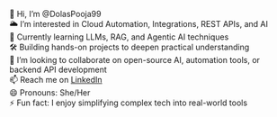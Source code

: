 👋 Hi, I’m @DolasPooja99  
🌥️ I’m interested in Cloud Automation, Integrations, REST APIs, and AI  
🧠 Currently learning LLMs, RAG, and Agentic AI techniques  
🛠️ Building hands-on projects to deepen practical understanding  
🤝 I’m looking to collaborate on open-source AI, automation tools, or backend API development  
📫 Reach me on [LinkedIn](https://www.linkedin.com/in/poojadolas/)  
😄 Pronouns: She/Her  
⚡ Fun fact: I enjoy simplifying complex tech into real-world tools
